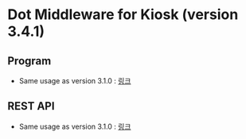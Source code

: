 # Dot Middleware for Kiosk (version 3.4.1)

## Program
- Same usage as version 3.1.0 : [링크](../3.1.0/README.md)

## REST API
- Same usage as version 3.1.0 : [링크](../3.1.0/README.md)